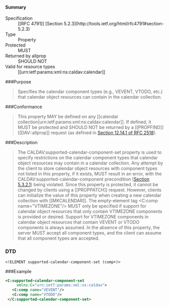 <!-- --- title: urn:ietf:params:xml:ns:caldav:supported-calendar-component-set -->

<div id="summary-box" markdown="1">
<h4>Summary</h4>

<dl>
<dt>Specification</dt>
<!-- insert the RFC number and the link to the original specification of this property -->
<dd markdown="1">[[RFC 4791]]
[Section 5.2.3](http://tools.ietf.org/html/rfc4791#section-5.2.3)
</dd>
<dt>Type</dt>
<dd markdown="1">Property
</dd>
<dt>Protected</dt>
<dd markdown="1">MUST
</dd>
<dt>Returned by allprop</dt>
<dd markdown="1">SHOULD NOT
</dd>
<dt>Valid for resource types</dt>
<dd markdown="1">[[urn:ietf:params:xml:ns:caldav:calendar]]
</dd>
</dl>

</div>

<!-- below is a list of common sections for property definitions. Adjust the list as needed. Don't forget to block-quote any text that's copied from the RFC -->

###Purpose
> Specifies the calendar component types (e.g., VEVENT, VTODO, etc.) that calendar object resources can contain in the calendar collection.

###Conformance
> This property MAY be defined on any [[calendar collection|urn:ietf:params:xml:ns:caldav:calendar]]. If defined, it MUST be protected and SHOULD NOT be returned by a [[PROPFIND]] [[DAV::allprop]] request (as defined in [Section 12.14.1 of RFC 2518](https://tools.ietf.org/html/rfc2518#section-12.14.1)).

###Description
> The CALDAV:supported-calendar-component-set property is used to specify restrictions on the calendar component types that calendar object resources may contain in a calendar collection. Any attempt by the client to store calendar object resources with component types not listed in this property, if it exists, MUST result in an error, with the CALDAV:supported-calendar-component precondition ([Section 5.3.2.1](https://tools.ietf.org/html/rfc4791#section-5.3.2.1)) being violated. Since this property is protected, it cannot be changed by clients using a [[PROPPATCH]] request.  However, clients can initialize the value of this property when creating a new calendar collection with [[MKCALENDAR]]. The empty-element tag <C:comp name="VTIMEZONE"/> MUST only be specified if support for calendar object resources that only contain VTIMEZONE components is provided or desired. Support for VTIMEZONE components in calendar object resources that contain VEVENT or VTODO components is always assumed. In the absence of this property, the server MUST accept all component types, and the client can assume that all component types are accepted.

### DTD
> 
```
<!ELEMENT supported-calendar-component-set (comp+)>
```

###Example
> 
>
```xml
<C:supported-calendar-component-set
     xmlns:C="urn:ietf:params:xml:ns:caldav">
   <C:comp name="VEVENT"/>
   <C:comp name="VTODO"/>
 </C:supported-calendar-component-set>
```
